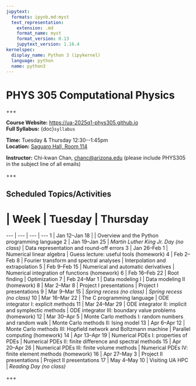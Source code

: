 ```yaml
---
jupytext:
  formats: ipynb,md:myst
  text_representation:
    extension: .md
    format_name: myst
    format_version: 0.13
    jupytext_version: 1.16.4
kernelspec:
  display_name: Python 3 (ipykernel)
  language: python
  name: python3
---
```


# PHYS 305 Computational Physics

+++

**Course Website:** https://ua-2025q1-phys305.github.io  
**Full Syllabus:** {doc}`syllabus`

**Time:** Tuesday & Thursday 12:30--1:45pm  
**Location:** [Saguaro Hall, Room 114](https://map.arizona.edu/33/0114)

**Instructor:** Chi-kwan Chan, chanc@arizona.edu (please include PHYS305 in the subject line of all emails)

+++

## Scheduled Topics/Activities

#  | Week | Tuesday | Thursday
--- | --- | --- | ---
1  | Jan 12–Jan 18 |                                                                 | Overview and the Python programming language
2  | Jan 19–Jan 25 | *Martin Luther King Jr. Day (no class)*                         | Data representation and round-off errors
3  | Jan 26–Feb  1 | Numerical linear algebra                                        | Guess lecture: useful tools (homework)
4  | Feb  2–Feb  8 | Fourier transform and spectral analyses                         | Interpolation and extrapolation
5  | Feb  9–Feb 15 | Numerical and automatic derivatives                             | Numerical integration of functions (homework)
6  | Feb 16–Feb 22 | Root finding                                                    | Optimization
7  | Feb 24–Mar  1 | Data modeling I                                                 | Data modeling II (homework)
8  | Mar  2–Mar  8 | Project I presentations                                         | Project I presentations
9  | Mar  9–Mar 15 | *Spring recess (no class)*                                      | *Spring recess (no class)*
10 | Mar 16–Mar 22 | The C programming language                                      | ODE integrator I: explicit methods
11 | Mar 24–Mar 29 | ODE integrator II: implicit and symplectic methods              | ODE integrator III: boundary value problems (homework)
12 | Mar 30–Apr  5 | Monte Carlo methods I: random numbers and random walk           | Monte Carlo methods II: Ising model
13 | Apr  6–Apr 12 | Monte Carlo methods III: Hopfield network and Boltzmann machine | Parallel computing (homework)
14 | Apr 13–Apr 19 | Numerical PDEs I: properties of PDEs                            | Numerical PDEs II: finite difference and spectral methods
15 | Apr 20–Apr 26 | Numerical PDEs III: finite volume methods                       | Numerical PDEs IV: finite element methods (homework)
16 | Apr 27–May  3 | Project II presentations                                        | Project II presentations
17 | May  4–May 10 | Visiting UA HPC                                                 | *Reading Day (no class)*

+++

```{tableofcontents}
```
